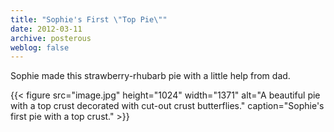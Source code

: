 ```yaml
---
title: "Sophie's First \"Top Pie\""
date: 2012-03-11
archive: posterous
weblog: false
---
```


Sophie made this strawberry-rhubarb pie with a little help from dad.

{{< figure 
	src="image.jpg" 
	height="1024" 
	width="1371" 
	alt="A beautiful pie with a top crust decorated with cut-out crust butterflies." 
	caption="Sophie's first pie with a top crust." >}}
